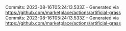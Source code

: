 Commits: 2023-08-16T05:24:13.533Z - Generated via https://github.com/marketplace/actions/artificial-grass
<br>
Commits: 2023-08-16T05:24:13.533Z - Generated via https://github.com/marketplace/actions/artificial-grass
<br>
